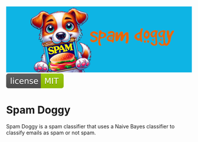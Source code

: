 ![banner](/readme_assets/banner.png)
![License](/readme_assets/mit.svg)

# Spam Doggy
Spam Doggy is a spam classifier that uses a Naive Bayes classifier to classify emails as spam or not spam.